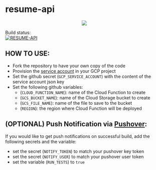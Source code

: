 # resume-api
<p align="center">
<img src=https://www.freeiconspng.com/uploads/resume-icon-png-10.png>
</p>

Build status: <br />
[![RESUME-API](https://github.com/jabbson/resume-api/actions/workflows/deploy.yml/badge.svg)](https://github.com/jabbson/resume-api/actions/workflows/deploy.yml)

**HOW TO USE:**
--
- Fork the repository to have your own copy of the code
- Provision the [service account](https://cloud.google.com/iam/docs/service-accounts-create) in your GCP project
- Set the github secret (`GCP_SERVICE_ACCOUNT`) with the content of the service account json key
- Set the following github variables:
  - (`CLOUD_FUNCTION_NAME`): name of the Cloud Function to create
  - (`GCS_BUCKET_NAME`): name of the Cloud Storage bucket to create
  - (`GCS_FILE_NAME`): name of the file to save to the bucket
  - (`REGION`): the region where Cloud Function will be deployed

**(OPTIONAL) Push Notification via [Pushover](https://pushover.net/):**
--
If you would like to get push notifications on successful build, add the following secrets and the variable:
- set the secret (`NOTIFY_TOKEN`) to match your pushover key token
- set the secret (`NOTIFY_USER`) to match your pushover user token
- set the variable (`RUN_TESTS`) to `true`
